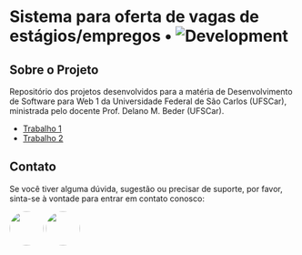 # Sistema para oferta de vagas de estágios/empregos • ![Development](https://img.shields.io/badge/Ativo-blue)

## Sobre o Projeto

Repositório dos projetos desenvolvidos para a matéria de Desenvolvimento de Software para Web 1 da Universidade Federal de São Carlos (UFSCar), ministrada pelo docente Prof. Delano M. Beder (UFSCar). 

- [Trabalho 1](/T1/README.md)
- [Trabalho 2](/T2/README.md)
<!-- - [Trabalho 3](/T3/README.md) -->

## Contato

Se você tiver alguma dúvida, sugestão ou precisar de suporte, por favor, sinta-se à vontade para entrar em contato conosco:

[<img src="https://github.com/JoaoOLM.png" width="60px;" style="border-radius:50%"/>](https://github.com/JoaoOLM/)
[<img src="https://github.com/JaksonHZ.png" width="60px;" style="border-radius:50%"/>](https://github.com/JaksonHZ/)
